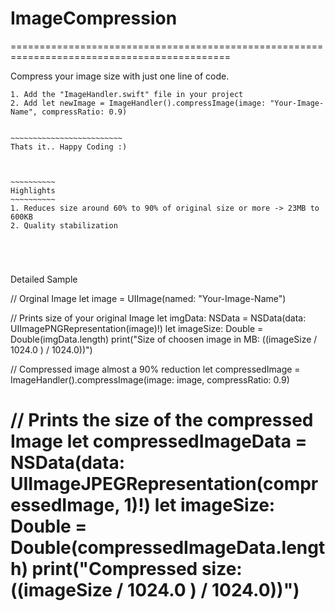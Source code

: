 # ImageCompression

============================================================================================  

Compress your image size with just one line of code.
~~~~~~~~~~~~~~~~~~~~~~~~~~~~~~~~~~~~~~~~~~~~~~~~~~~
1. Add the "ImageHandler.swift" file in your project 
2. Add let newImage = ImageHandler().compressImage(image: "Your-Image-Name", compressRatio: 0.9)


~~~~~~~~~~~~~~~~~~~~~~~~~
Thats it.. Happy Coding :)



~~~~~~~~~~
Highlights
~~~~~~~~~~
1. Reduces size around 60% to 90% of original size or more -> 23MB to 600KB
2. Quality stabilization





~~~~~~~~~~~~~~~~~~~~~~~~~~~~~~~~~~~~~~~~~~~~~~~~~~~~~~~~~~~~~~~~~~~~~~~~~~~~~~~~~~~~~~~~~~~~
Detailed Sample

// Orginal Image
let image = UIImage(named: "Your-Image-Name")

// Prints size of your original Image
let imgData: NSData = NSData(data: UIImagePNGRepresentation(image)!)
let imageSize: Double = Double(imgData.length)
print("Size of choosen image in MB:  \((imageSize / 1024.0 ) / 1024.0))")
        
// Compressed image almost a 90% reduction
let compressedImage =  ImageHandler().compressImage(image: image, compressRatio: 0.9)

// Prints the size of the compressed Image
let compressedImageData = NSData(data: UIImageJPEGRepresentation(compressedImage, 1)!)
let imageSize: Double = Double(compressedImageData.length)
print("Compressed size: \((imageSize / 1024.0 ) / 1024.0))")
============================================================================================         
